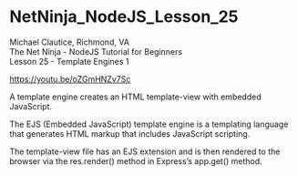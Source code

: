 # NetNinja_NodeJS_Lesson_25
Michael Clautice, Richmond, VA<br>
The Net Ninja - NodeJS Tutorial for Beginners<br>
Lesson 25 - Template Engines 1

https://youtu.be/oZGmHNZv7Sc

A template engine creates an HTML template-view with embedded JavaScript.

The EJS (Embedded JavaScript) template engine is a templating language that generates HTML markup that includes JavaScript scripting. 

The template-view file has an EJS extension and is then rendered to the browser via the res.render() method in Express’s app.get() method.
